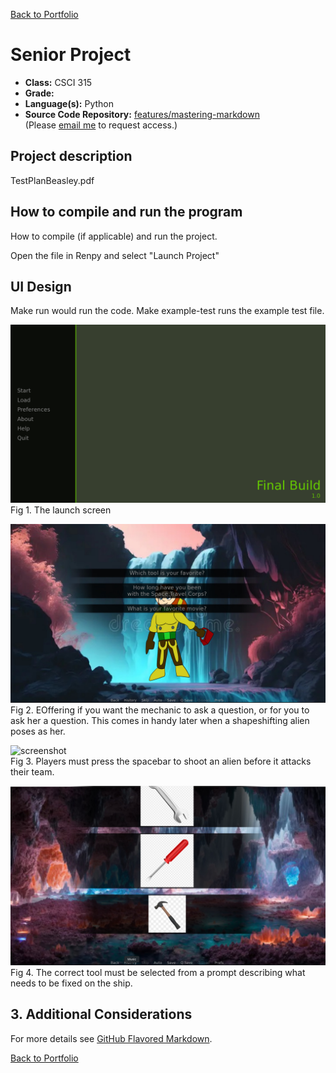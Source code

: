 [Back to Portfolio](./)

Senior Project
===============

-   **Class:** CSCI 315
-   **Grade:** 
-   **Language(s):** Python
-   **Source Code Repository:** [features/mastering-markdown]([https://github.com/JoeyBeasley/JoeySP])  
    (Please [email me](mailto:JWBeasley@csustudent.net?subject=GitHub%20Access) to request access.)

## Project description

TestPlanBeasley.pdf


## How to compile and run the program

How to compile (if applicable) and run the project.

Open the file in Renpy and select "Launch Project"


## UI Design

Make run would run the code. Make example-test runs the example test file.

![screenshot](images/TitleSenior.png)  
Fig 1. The launch screen

![screenshot](images/promptmechanic.jpeg)  
Fig 2. EOffering if you want the mechanic to ask a question, or for you to ask her a question. This comes in handy later when a shapeshifting alien poses as her.

![screenshot](images/shotprompt.jpeg)  
Fig 3. Players must press the spacebar to shoot an alien before it attacks their team.

![screenshot](images/toolquiz.jpeg)  
Fig 4. The correct tool must be selected from a prompt describing what needs to be fixed on the ship.

## 3. Additional Considerations

For more details see [GitHub Flavored Markdown](https://guides.github.com/features/mastering-markdown/).

[Back to Portfolio](./)
